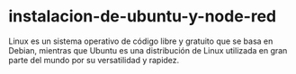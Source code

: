 # instalacion-de-ubuntu-y-node-red
Linux es un sistema operativo de código libre y gratuito que se basa en Debian, mientras que  Ubuntu es una distribución de Linux utilizada en gran parte del mundo por su versatilidad y  rapidez. 
